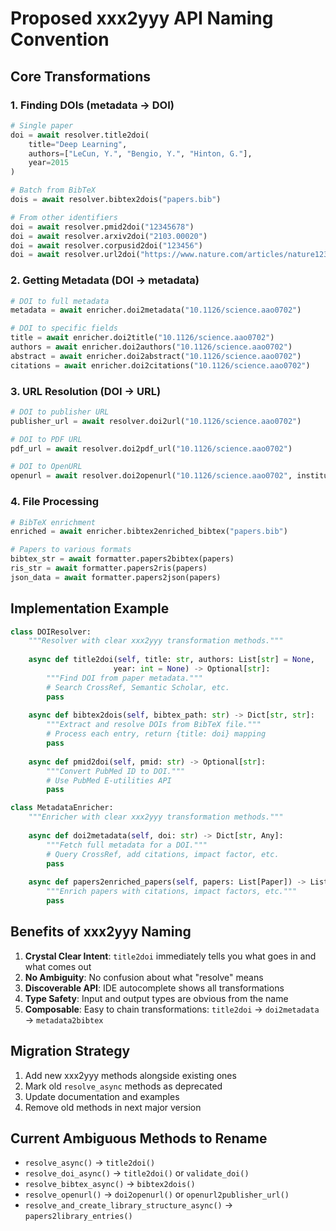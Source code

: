 # Proposed xxx2yyy API Naming Convention

## Core Transformations

### 1. Finding DOIs (metadata → DOI)
```python
# Single paper
doi = await resolver.title2doi(
    title="Deep Learning",
    authors=["LeCun, Y.", "Bengio, Y.", "Hinton, G."],
    year=2015
)

# Batch from BibTeX
dois = await resolver.bibtex2dois("papers.bib")

# From other identifiers
doi = await resolver.pmid2doi("12345678")
doi = await resolver.arxiv2doi("2103.00020")
doi = await resolver.corpusid2doi("123456")
doi = await resolver.url2doi("https://www.nature.com/articles/nature12373")
```

### 2. Getting Metadata (DOI → metadata)
```python
# DOI to full metadata
metadata = await enricher.doi2metadata("10.1126/science.aao0702")

# DOI to specific fields
title = await enricher.doi2title("10.1126/science.aao0702")
authors = await enricher.doi2authors("10.1126/science.aao0702")
abstract = await enricher.doi2abstract("10.1126/science.aao0702")
citations = await enricher.doi2citations("10.1126/science.aao0702")
```

### 3. URL Resolution (DOI → URL)
```python
# DOI to publisher URL
publisher_url = await resolver.doi2url("10.1126/science.aao0702")

# DOI to PDF URL
pdf_url = await resolver.doi2pdf_url("10.1126/science.aao0702")

# DOI to OpenURL
openurl = await resolver.doi2openurl("10.1126/science.aao0702", institution="unimelb")
```

### 4. File Processing
```python
# BibTeX enrichment
enriched = await enricher.bibtex2enriched_bibtex("papers.bib")

# Papers to various formats
bibtex_str = await formatter.papers2bibtex(papers)
ris_str = await formatter.papers2ris(papers)
json_data = await formatter.papers2json(papers)
```

## Implementation Example

```python
class DOIResolver:
    """Resolver with clear xxx2yyy transformation methods."""
    
    async def title2doi(self, title: str, authors: List[str] = None, 
                       year: int = None) -> Optional[str]:
        """Find DOI from paper metadata."""
        # Search CrossRef, Semantic Scholar, etc.
        pass
    
    async def bibtex2dois(self, bibtex_path: str) -> Dict[str, str]:
        """Extract and resolve DOIs from BibTeX file."""
        # Process each entry, return {title: doi} mapping
        pass
    
    async def pmid2doi(self, pmid: str) -> Optional[str]:
        """Convert PubMed ID to DOI."""
        # Use PubMed E-utilities API
        pass

class MetadataEnricher:
    """Enricher with clear xxx2yyy transformation methods."""
    
    async def doi2metadata(self, doi: str) -> Dict[str, Any]:
        """Fetch full metadata for a DOI."""
        # Query CrossRef, add citations, impact factor, etc.
        pass
    
    async def papers2enriched_papers(self, papers: List[Paper]) -> List[Paper]:
        """Enrich papers with citations, impact factors, etc."""
        pass
```

## Benefits of xxx2yyy Naming

1. **Crystal Clear Intent**: `title2doi` immediately tells you what goes in and what comes out
2. **No Ambiguity**: No confusion about what "resolve" means
3. **Discoverable API**: IDE autocomplete shows all transformations
4. **Type Safety**: Input and output types are obvious from the name
5. **Composable**: Easy to chain transformations: `title2doi` → `doi2metadata` → `metadata2bibtex`

## Migration Strategy

1. Add new xxx2yyy methods alongside existing ones
2. Mark old `resolve_async` methods as deprecated
3. Update documentation and examples
4. Remove old methods in next major version

## Current Ambiguous Methods to Rename

- `resolve_async()` → `title2doi()`
- `resolve_doi_async()` → `title2doi()` or `validate_doi()`
- `resolve_bibtex_async()` → `bibtex2dois()`
- `resolve_openurl()` → `doi2openurl()` or `openurl2publisher_url()`
- `resolve_and_create_library_structure_async()` → `papers2library_entries()`